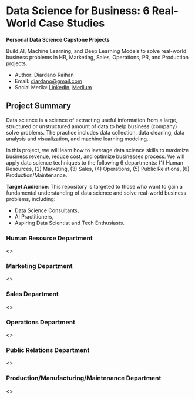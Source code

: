# Data Science for Business: 6 Real-World Case Studies
__Personal Data Science Capstone Projects__

Build AI, Machine Learning, and Deep Learning Models to solve real-world business problems in HR, Marketing, Sales, Operations, PR, and Production projects.
- Author: Diardano Raihan
- Email: diardano@gmail.com
- Social Media: [LinkedIn](https://www.linkedin.com/in/diardanoraihan/), [Medium](https://diardano.medium.com/)

## Project Summary
Data science is a science of extracting useful information from a large, structured or unstructured amount of data to help business (company) solve problems. The practice includes data collection, data cleaning, data analysis and visualization, and machine learning modeling. 

In this project, we will learn how to leverage data science skills to maximize business revenue, reduce cost, and optimize businesses process. We will apply data science techniques to the following 6 departments:
(1) Human Resources, 
(2) Marketing, 
(3) Sales, 
(4) Operations, 
(5) Public Relations, 
(6) Production/Maintenance.

__Target Audience__:
This repository is targeted to those who want to gain a fundamental understanding of data science and solve real-world business problems, including:
- Data Science Consultants,
- AI Practitioners,
- Aspiring Data Scientist and Tech Enthusiasts.

### Human Resource Department
<<Project Description>>
  
### Marketing Department
<<Project Description>>

### Sales Department
<<Project Description>>

### Operations Department
<<Project Description>>

### Public Relations Department
<<Project Description>>

### Production/Manufacturing/Maintenance Department
<<Project Description>>
